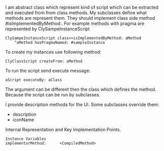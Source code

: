 I am abstract class which represent kind of script which can be extracted and executed from from class methods.
My subclasses define what methods are represent them. They should implement class side method #isImplementedByMethod:.
For example methods with pragma <sampleInstance> are represented by ClySampeInstanceScript

	ClySampeInstanceScript class>>isImplementedByMethod: aMethod
		^aMethod hasPragmaNamed: #sampleInstance

To create my instances use following method: 

	ClyClassScript createFrom: aMethod
 
To run the script send execute message: 

	aScript executeBy: aClass 
	
The argument can be different then the class which defines the method. Because the script can be run by subclasses.

I provide description methods for the UI. Some subclasses override them: 

- description 
- iconName 

Internal Representation and Key Implementation Points.

    Instance Variables
	implementorMethod:		<CompiledMethod>